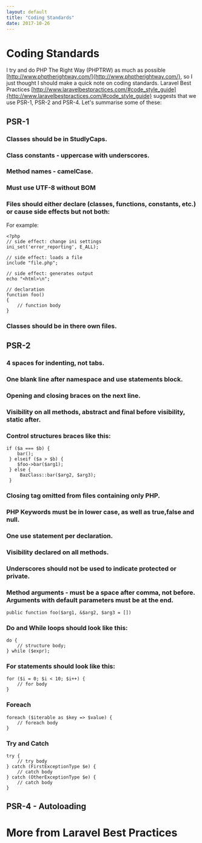 ```yaml
---
layout: default
title: "Coding Standards"
date: 2017-10-26
---
```


# Coding Standards

I try and do PHP The Right Way (PHPTRW) as much as possible [http://www.phptherightway.com/]{http://www.phptherightway.com/}, so I just thought I should
make a quick note on coding standards. Laravel Best Practices [http://www.laravelbestpractices.com/#code_style_guide]{http://www.laravelbestpractices.com/#code_style_guide}
suggests that we use PSR-1, PSR-2 and PSR-4. Let's summarise some of these:

## PSR-1
### Classes should be in StudlyCaps.
### Class constants - uppercase with underscores.
### Method names - camelCase.
### Must use UTF-8 without BOM
### Files should either declare (classes, functions, constants, etc.) or cause side effects but not both:

For example:

```
<?php
// side effect: change ini settings
ini_set('error_reporting', E_ALL);

// side effect: loads a file
include "file.php";

// side effect: generates output
echo "<html>\n";

// declaration
function foo()
{
    // function body
}

```

### Classes should be in there own files.

## PSR-2

### 4 spaces for indenting, not tabs.
### One blank line after namespace and use statements block.
### Opening and closing braces on the next line.
### Visibility on all methods, abstract and final before visibility, static after.
### Control structures braces like this:

```
if ($a === $b) {
    bar();
 } elseif ($a > $b) {
    $foo->bar($arg1);
 } else {
     BazClass::bar($arg2, $arg3);
 }
```
### Closing tag omitted from files containing only PHP.
### PHP Keywords must be in lower case, as well as true,false and null.
### One use statement per declaration.
### Visibility declared on all methods.
### Underscores should not be used to indicate protected or private.
### Method arguments - must be a space after comma, not before. Arguments with default parameters must be at the end.
```
public function foo($arg1, &$arg2, $arg3 = [])
```
### Do and While loops should look like this:

```
do {
    // structure body;
} while ($expr);

```

### For statements should look like this:

```
for ($i = 0; $i < 10; $i++) {
    // for body
}
```

### Foreach
```
foreach ($iterable as $key => $value) {
    // foreach body
}

```

### Try and Catch
```
try {
    // try body
} catch (FirstExceptionType $e) {
    // catch body
} catch (OtherExceptionType $e) {
    // catch body
}

```


## PSR-4 - Autoloading




# More from Laravel Best Practices

